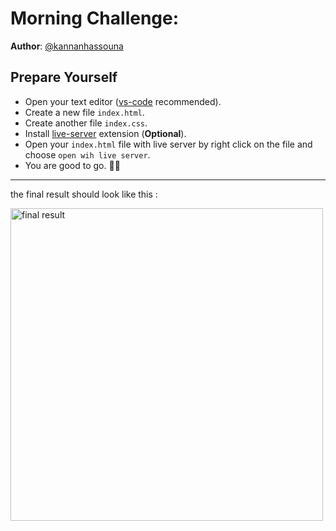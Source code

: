 # Morning Challenge: 

**Author**: [@kannanhassouna](https://github.com/kannanhassouna)

## Prepare Yourself

- Open your text editor ([vs-code](https://code.visualstudio.com/) recommended).
- Create a new file `index.html`.
- Create another file `index.css`.
- Install [live-server](https://marketplace.visualstudio.com/items?itemName=ritwickdey.LiveServer) extension (**Optional**).
- Open your `index.html` file with live server by right click on the file and choose `open wih live server`.
- You are good to go. 🎉🎉

---

the final result should look like this :

<img src="https://i.imgur.com/xYJRCfw.png" alt="final result" width="500" />
